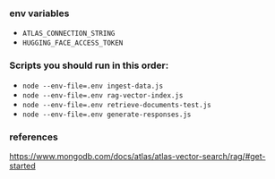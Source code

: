 ### env variables

- `ATLAS_CONNECTION_STRING`
- `HUGGING_FACE_ACCESS_TOKEN`

### Scripts you should run in this order:

- `node --env-file=.env ingest-data.js`
- `node --env-file=.env rag-vector-index.js`
- `node --env-file=.env retrieve-documents-test.js`
- `node --env-file=.env generate-responses.js`

### references

https://www.mongodb.com/docs/atlas/atlas-vector-search/rag/#get-started
